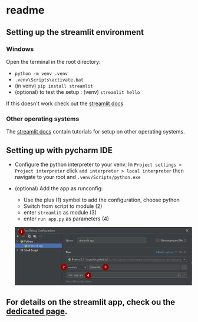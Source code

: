# readme

## Setting up the streamlit environment

### Windows

Open the terminal in the root directory:
- `python -m venv .venv`
- `.venv\Scripts\activate.bat`
- (in venv) `pip install streamlit`
- (optional) to test the setup : (venv) `streamlit hello`

If this doesn't work check out the [streamlit docs](https://docs.streamlit.io/get-started/installation/command-line)

### Other operating systems

The [streamlit docs](https://docs.streamlit.io/get-started/installation/command-line) contain tutorials for setup on 
other operating systems.



## Setting up with pycharm IDE

- Configure the python interpreter to your venv:
In `Project settings > Project interpreter` click `add interpreter > local interpreter`
then navigate to your root and `.venv/Scripts/python.exe`

- (optional) Add the app as runconfig:
  - Use the plus (1) symbol to add the configuration, choose python
  - Switch from script to module (2)
  - enter `streamlit` as module (3)
  - enter `run app.py` as parameters (4)
  
  ![img.png](images/img.png)

## For details on the streamlit app, check ou the [dedicated page](stuff_app/streamlit_app.md).